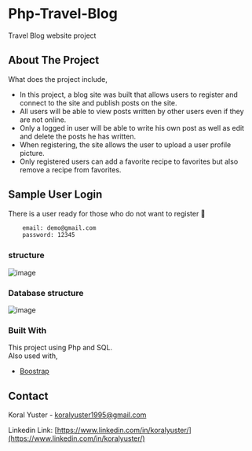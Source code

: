 # Php-Travel-Blog 
 
Travel Blog website project

<!-- ABOUT THE PROJECT -->
## About The Project


What does the project include,
* In this project, a blog site was built that allows users to register and connect to the site and publish posts on the site.
* All users will be able to view posts written by other users even if they are not online.
* Only a logged in user will be able to write his own post as well as edit and delete the posts he has written.
* When registering, the site allows the user to upload a user profile picture.
* Only registered users can add a favorite recipe to favorites but also remove a recipe from favorites.

<!-- USAGE EXAMPLES -->
## Sample User Login

There is a user ready for those who do not want to register 🙂

```sh
    email: demo@gmail.com
    password: 12345
   ```

### structure
![image](https://user-images.githubusercontent.com/70564042/125169289-22d8e480-e1b2-11eb-9df1-b3cde6dc4c7c.png)

### Database structure
![image](https://user-images.githubusercontent.com/70564042/125169310-44d26700-e1b2-11eb-8910-37d84828bfa2.png)



### Built With

This project using Php and SQL.<br>
Also used with,
* [Boostrap](https://getbootstrap.com/)
<!-- * [FontAwesome](https://fontawesome.com/) -->


<!-- CONTACT -->
## Contact


Koral Yuster - koralyuster1995@gmail.com

Linkedin Link: [https://www.linkedin.com/in/koralyuster/](https://www.linkedin.com/in/koralyuster/)
